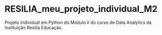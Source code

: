# RESILIA_meu_projeto_individual_M2
Projeto Individual em Python do Módulo II do curso de Data Analytics da Instituição Resilia Educação.
